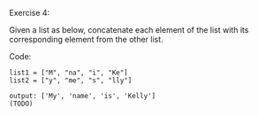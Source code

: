 Exercise 4:

Given a list as below, concatenate each element of the list with its corresponding element from the other list.

Code:

    list1 = ["M", "na", "i", "Ke"]
    list2 = ["y", "me", "s", "lly"]

    output: ['My', 'name', 'is', 'Kelly']
    (TODO)


